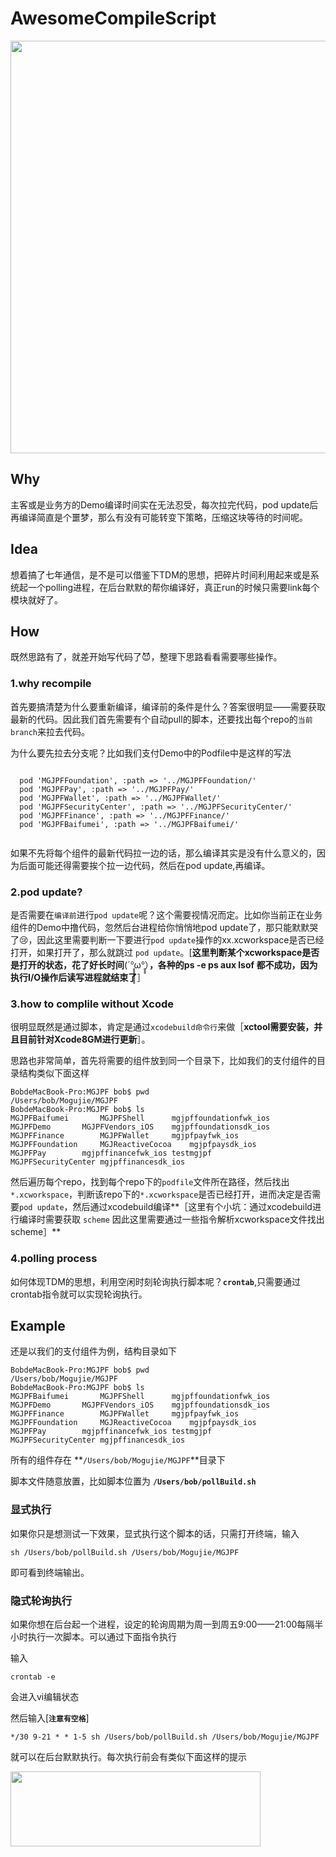# AwesomeCompileScript


<div align=center>
<img src="http://moguimg.u.qiniudn.com/p1/161018/idid_ifqtsytbmzqtoztbmizdambqgyyde_1238x1300.jpg
" width = "600" height = "660" alt="" />
</div>


## Why

主客或是业务方的Demo编译时间实在无法忍受，每次拉完代码，pod update后再编译简直是个噩梦，那么有没有可能转变下策略，压缩这块等待的时间呢。
## Idea
想着搞了七年通信，是不是可以借鉴下TDM的思想，把碎片时间利用起来或是系统起一个polling进程，在后台默默的帮你编译好，真正run的时候只需要link每个模块就好了。
## How
既然思路有了，就差开始写代码了😈，整理下思路看看需要哪些操作。


### 1.why recompile

首先要搞清楚为什么要重新编译，编译前的条件是什么？答案很明显——需要获取最新的代码。因此我们首先需要有个自动pull的脚本，还要找出每个repo的`当前branch`来拉去代码。

为什么要先拉去分支呢？比如我们支付Demo中的Podfile中是这样的写法

```

  pod 'MGJPFFoundation', :path => '../MGJPFFoundation/'
  pod 'MGJPFPay', :path => '../MGJPFPay/'
  pod 'MGJPFWallet', :path => '../MGJPFWallet/'
  pod 'MGJPFSecurityCenter', :path => '../MGJPFSecurityCenter/'
  pod 'MGJPFFinance', :path => '../MGJPFFinance/'
  pod 'MGJPFBaifumei', :path => '../MGJPFBaifumei/'


```

如果不先将每个组件的最新代码拉一边的话，那么编译其实是没有什么意义的，因为后面可能还得需要挨个拉一边代码，然后在pod update,再编译。

### 2.pod update?
是否需要在`编译前`进行`pod update`呢？这个需要视情况而定。比如你当前正在业务组件的Demo中撸代码，忽然后台进程给你悄悄地pod update了，那只能默默哭了😢，因此这里需要判断一下要进行`pod update`操作的xx.xcworkspace是否已经打开，如果打开了，那么就跳过 `pod update`。[**这里判断某个xcworkspace是否是打开的状态，花了好长时间**(´°̥̥̥̥̥̥̥̥ω°̥̥̥）**，各种的ps -e ps aux lsof 都不成功，因为执行I/O操作后读写进程就结束了**］
### 3.how to complile without Xcode
很明显既然是通过脚本，肯定是通过`xcodebuild命令行`来做［**xctool需要安装，并且目前针对Xcode8GM进行更新**］。

思路也非常简单，首先将需要的组件放到同一个目录下，比如我们的支付组件的目录结构类似下面这样

```
BobdeMacBook-Pro:MGJPF bob$ pwd
/Users/bob/Mogujie/MGJPF
BobdeMacBook-Pro:MGJPF bob$ ls
MGJPFBaifumei		MGJPFShell		mgjpffoundationfwk_ios
MGJPFDemo		MGJPFVendors_iOS	mgjpffoundationsdk_ios
MGJPFFinance		MGJPFWallet		mgjpfpayfwk_ios
MGJPFFoundation		MGJReactiveCocoa	mgjpfpaysdk_ios
MGJPFPay		mgjpffinancefwk_ios	testmgjpf
MGJPFSecurityCenter	mgjpffinancesdk_ios

```

然后遍历每个repo，找到每个repo下的`podfile`文件所在路径，然后找出`*.xcworkspace`，判断该repo下的`*.xcworkspace`是否已经打开，进而决定是否需要`pod update`，然后通过xcodebuild编译**［这里有个小坑：通过xcodebuild进行编译时需要获取 `scheme` 因此这里需要通过一些指令解析xcworkspace文件找出scheme］**
### 4.polling process

如何体现TDM的思想，利用空闲时刻轮询执行脚本呢？**`crontab`**,只需要通过crontab指令就可以实现轮询执行。

## Example

还是以我们的支付组件为例，结构目录如下

```
BobdeMacBook-Pro:MGJPF bob$ pwd
/Users/bob/Mogujie/MGJPF
BobdeMacBook-Pro:MGJPF bob$ ls
MGJPFBaifumei		MGJPFShell		mgjpffoundationfwk_ios
MGJPFDemo		MGJPFVendors_iOS	mgjpffoundationsdk_ios
MGJPFFinance		MGJPFWallet		mgjpfpayfwk_ios
MGJPFFoundation		MGJReactiveCocoa	mgjpfpaysdk_ios
MGJPFPay		mgjpffinancefwk_ios	testmgjpf
MGJPFSecurityCenter	mgjpffinancesdk_ios

```
所有的组件存在 **`/Users/bob/Mogujie/MGJPF`**目录下

脚本文件随意放置，比如脚本位置为 **`/Users/bob/pollBuild.sh`**

### 显式执行

如果你只是想测试一下效果，显式执行这个脚本的话，只需打开终端，输入

	sh /Users/bob/pollBuild.sh /Users/bob/Mogujie/MGJPF
	
即可看到终端输出。

### 隐式轮询执行

如果你想在后台起一个进程，设定的轮询周期为周一到周五9:00——21:00每隔半小时执行一次脚本。可以通过下面指令执行

输入 

	crontab -e
	
会进入vi编辑状态

然后输入[**`注意有空格`**]

	*/30 9-21 * * 1-5 sh /Users/bob/pollBuild.sh /Users/bob/Mogujie/MGJPF
	
就可以在后台默默执行。每次执行前会有类似下面这样的提示

<img src="http://moguimg.u.qiniudn.com/p1/161018/idid_ifrtmobrgyzgiztbmizdambqhayde_1444x424.jpg
" width = "400" height = "120" alt="" />